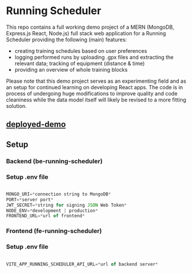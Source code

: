 # Running Scheduler

This repo contains a full working demo project of a MERN (MongoDB, Express.js React, Node.js) full stack web application for a Running Scheduler providing the following (main) features:
  - creating training schedules based on user preferences
  - logging performed runs by uploading .gpx files and extracting the relevant data; tracking of equipment (distance & time)
  - providing an overview of whole training blocks

Please note that this demo project serves as an experimenting field and as an setup for continued learning on developing React apps.
The code is in process of undergoing huge modifications to improve quality and code cleaniness while the data model itself will likely be revised to a more fitting solution.

## [deployed-demo](https://www.runningjournal.online)


## Setup
### Backend (be-running-scheduler)
### Setup .env file

```js

MONGO_URI=*connection string to MongoDB*
PORT=*server port*
JWT_SECRET=*string for signing JSON Web Token*
NODE_ENV=*development | production*
FRONTEND_URL=*url of frontend*

```
### Frontend (fe-running-scheduler)
### Setup .env file

```js

VITE_APP_RUNNING_SCHEDULER_API_URL=*url of backend server*

```


